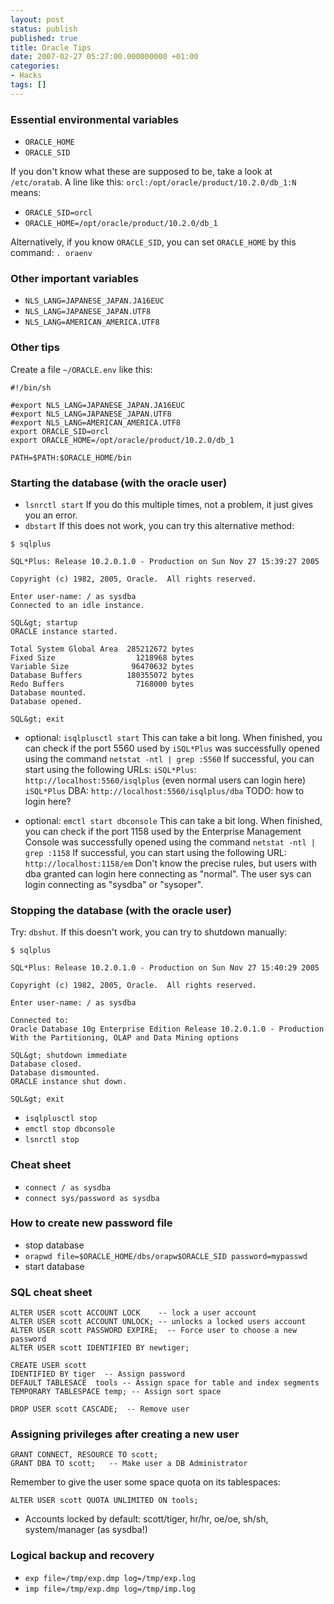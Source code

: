 ```yaml
---
layout: post
status: publish
published: true
title: Oracle Tips
date: 2007-02-27 05:27:00.000000000 +01:00
categories:
- Hacks
tags: []
---
```


### Essential environmental variables

- `ORACLE_HOME`
- `ORACLE_SID`

If you don't know what these are supposed to be, take a look at `/etc/oratab`. A line like this: `orcl:/opt/oracle/product/10.2.0/db_1:N` means:

- `ORACLE_SID=orcl`
- `ORACLE_HOME=/opt/oracle/product/10.2.0/db_1`

Alternatively, if you know `ORACLE_SID`, you can set `ORACLE_HOME` by this command: `. oraenv`

### Other important variables

- `NLS_LANG=JAPANESE_JAPAN.JA16EUC`
- `NLS_LANG=JAPANESE_JAPAN.UTF8`
- `NLS_LANG=AMERICAN_AMERICA.UTF8`

### Other tips

Create a file `~/ORACLE.env` like this:

```
#!/bin/sh

#export NLS_LANG=JAPANESE_JAPAN.JA16EUC
#export NLS_LANG=JAPANESE_JAPAN.UTF8
#export NLS_LANG=AMERICAN_AMERICA.UTF8
export ORACLE_SID=orcl
export ORACLE_HOME=/opt/oracle/product/10.2.0/db_1

PATH=$PATH:$ORACLE_HOME/bin
```

### Starting the database (with the oracle user)

- `lsnrctl start` If you do this multiple times, not a problem, it just gives you an error.
- `dbstart` If this does not work, you can try this alternative method:

```
$ sqlplus

SQL*Plus: Release 10.2.0.1.0 - Production on Sun Nov 27 15:39:27 2005

Copyright (c) 1982, 2005, Oracle.  All rights reserved.

Enter user-name: / as sysdba
Connected to an idle instance.

SQL&gt; startup
ORACLE instance started.

Total System Global Area  285212672 bytes
Fixed Size                  1218968 bytes
Variable Size              96470632 bytes
Database Buffers          180355072 bytes
Redo Buffers                7168000 bytes
Database mounted.
Database opened.

SQL&gt; exit
```

- optional: `isqlplusctl start` This can take a bit long. When finished, you can check if the port 5560 used by `iSQL*Plus` was successfully opened using the command `netstat -ntl | grep :5560` 
If successful, you can start using the following URLs: `iSQL*Plus`: `http://localhost:5560/isqlplus` (even normal users can login here) `iSQL*Plus` DBA: `http://localhost:5560/isqlplus/dba` TODO: how to login here?

- optional: `emctl start dbconsole` This can take a bit long. When finished, you can check if the port 1158 used by the Enterprise Management Console was successfully opened using the command `netstat -ntl | grep :1158` If successful, you can start using the following URL: `http://localhost:1158/em` Don't know the precise rules, but users with dba granted can login here connecting as "normal". The user sys can login connecting as "sysdba" or "sysoper". 


### Stopping the database (with the oracle user)

Try: `dbshut`. If this doesn't work, you can try to shutdown manually:

```
$ sqlplus

SQL*Plus: Release 10.2.0.1.0 - Production on Sun Nov 27 15:40:29 2005

Copyright (c) 1982, 2005, Oracle.  All rights reserved.

Enter user-name: / as sysdba

Connected to:
Oracle Database 10g Enterprise Edition Release 10.2.0.1.0 - Production
With the Partitioning, OLAP and Data Mining options

SQL&gt; shutdown immediate
Database closed.
Database dismounted.
ORACLE instance shut down.

SQL&gt; exit
```

- `isqlplusctl stop`
- `emctl stop dbconsole`
- `lsnrctl stop`

### Cheat sheet

- `connect / as sysdba`
- `connect sys/password as sysdba`

### How to create new password file

- stop database
- `orapwd file=$ORACLE_HOME/dbs/orapw$ORACLE_SID password=mypasswd`
- start database 

### SQL cheat sheet

```
ALTER USER scott ACCOUNT LOCK    -- lock a user account
ALTER USER scott ACCOUNT UNLOCK; -- unlocks a locked users account
ALTER USER scott PASSWORD EXPIRE;  -- Force user to choose a new password
ALTER USER scott IDENTIFIED BY newtiger;

CREATE USER scott
IDENTIFIED BY tiger  -- Assign password
DEFAULT TABLESACE  tools -- Assign space for table and index segments
TEMPORARY TABLESPACE temp; -- Assign sort space

DROP USER scott CASCADE;  -- Remove user
```

### Assigning privileges after creating a new user

```
GRANT CONNECT, RESOURCE TO scott;
GRANT DBA TO scott;   -- Make user a DB Administrator
```

Remember to give the user some space quota on its tablespaces:

```
ALTER USER scott QUOTA UNLIMITED ON tools;
```


- Accounts locked by default: scott/tiger, hr/hr, oe/oe, sh/sh, system/manager (as sysdba!) 

### Logical backup and recovery

- `exp file=/tmp/exp.dmp log=/tmp/exp.log`
- `imp file=/tmp/exp.dmp log=/tmp/imp.log`


